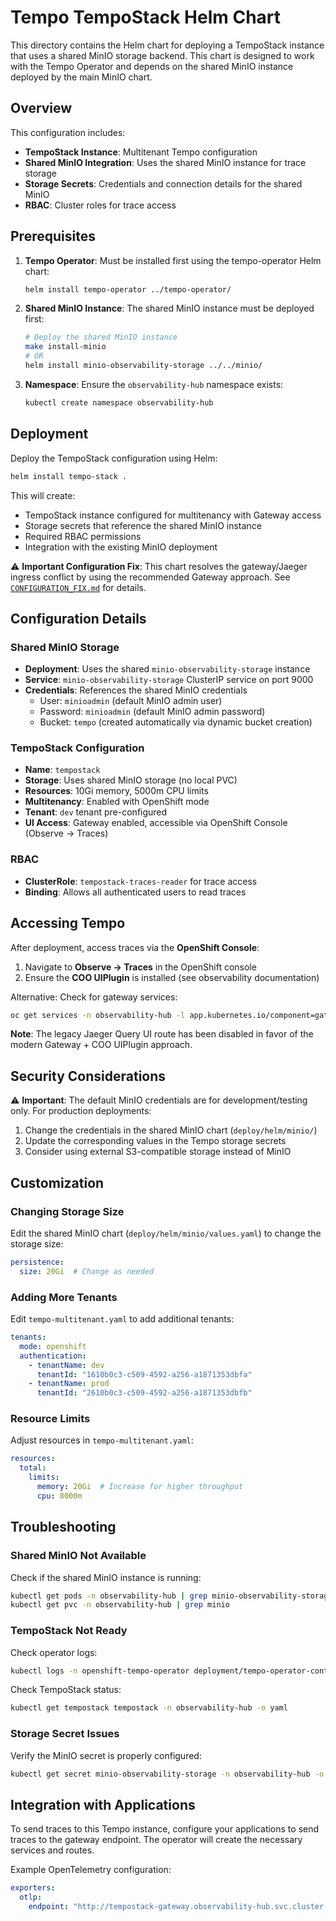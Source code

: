 # Tempo TempoStack Helm Chart

This directory contains the Helm chart for deploying a TempoStack instance that uses a shared MinIO storage backend. This chart is designed to work with the Tempo Operator and depends on the shared MinIO instance deployed by the main MinIO chart.

## Overview

This configuration includes:
- **TempoStack Instance**: Multitenant Tempo configuration
- **Shared MinIO Integration**: Uses the shared MinIO instance for trace storage
- **Storage Secrets**: Credentials and connection details for the shared MinIO
- **RBAC**: Cluster roles for trace access

## Prerequisites

1. **Tempo Operator**: Must be installed first using the tempo-operator Helm chart:
   ```bash
   helm install tempo-operator ../tempo-operator/
   ```

2. **Shared MinIO Instance**: The shared MinIO instance must be deployed first:
   ```bash
   # Deploy the shared MinIO instance
   make install-minio
   # OR
   helm install minio-observability-storage ../../minio/
   ```

3. **Namespace**: Ensure the `observability-hub` namespace exists:
   ```bash
   kubectl create namespace observability-hub
   ```

## Deployment

Deploy the TempoStack configuration using Helm:

```bash
helm install tempo-stack .
```

This will create:
- TempoStack instance configured for multitenancy with Gateway access
- Storage secrets that reference the shared MinIO instance
- Required RBAC permissions
- Integration with the existing MinIO deployment

⚠️ **Important Configuration Fix**: This chart resolves the gateway/Jaeger ingress conflict by using the recommended Gateway approach. See [`CONFIGURATION_FIX.md`](./CONFIGURATION_FIX.md) for details.

## Configuration Details

### Shared MinIO Storage
- **Deployment**: Uses the shared `minio-observability-storage` instance
- **Service**: `minio-observability-storage` ClusterIP service on port 9000
- **Credentials**: References the shared MinIO credentials
  - User: `minioadmin` (default MinIO admin user)
  - Password: `minioadmin` (default MinIO admin password)
  - Bucket: `tempo` (created automatically via dynamic bucket creation)

### TempoStack Configuration
- **Name**: `tempostack`
- **Storage**: Uses shared MinIO storage (no local PVC)
- **Resources**: 10Gi memory, 5000m CPU limits
- **Multitenancy**: Enabled with OpenShift mode
- **Tenant**: `dev` tenant pre-configured
- **UI Access**: Gateway enabled, accessible via OpenShift Console (Observe -> Traces)

### RBAC
- **ClusterRole**: `tempostack-traces-reader` for trace access
- **Binding**: Allows all authenticated users to read traces

## Accessing Tempo

After deployment, access traces via the **OpenShift Console**:

1. Navigate to **Observe -> Traces** in the OpenShift console
2. Ensure the **COO UIPlugin** is installed (see observability documentation)

Alternative: Check for gateway services:
```bash
oc get services -n observability-hub -l app.kubernetes.io/component=gateway
```

**Note**: The legacy Jaeger Query UI route has been disabled in favor of the modern Gateway + COO UIPlugin approach.

## Security Considerations

⚠️ **Important**: The default MinIO credentials are for development/testing only. For production deployments:

1. Change the credentials in the shared MinIO chart (`deploy/helm/minio/`)
2. Update the corresponding values in the Tempo storage secrets
3. Consider using external S3-compatible storage instead of MinIO

## Customization

### Changing Storage Size
Edit the shared MinIO chart (`deploy/helm/minio/values.yaml`) to change the storage size:
```yaml
persistence:
  size: 20Gi  # Change as needed
```

### Adding More Tenants
Edit `tempo-multitenant.yaml` to add additional tenants:
```yaml
tenants:
  mode: openshift
  authentication:
    - tenantName: dev
      tenantId: "1610b0c3-c509-4592-a256-a1871353dbfa"
    - tenantName: prod
      tenantId: "2610b0c3-c509-4592-a256-a1871353dbfb"
```

### Resource Limits
Adjust resources in `tempo-multitenant.yaml`:
```yaml
resources:
  total:
    limits:
      memory: 20Gi  # Increase for higher throughput
      cpu: 8000m
```

## Troubleshooting

### Shared MinIO Not Available
Check if the shared MinIO instance is running:
```bash
kubectl get pods -n observability-hub | grep minio-observability-storage
kubectl get pvc -n observability-hub | grep minio
```

### TempoStack Not Ready
Check operator logs:
```bash
kubectl logs -n openshift-tempo-operator deployment/tempo-operator-controller
```

Check TempoStack status:
```bash
kubectl get tempostack tempostack -n observability-hub -o yaml
```

### Storage Secret Issues
Verify the MinIO secret is properly configured:
```bash
kubectl get secret minio-observability-storage -n observability-hub -o yaml
```

## Integration with Applications

To send traces to this Tempo instance, configure your applications to send traces to the gateway endpoint. The operator will create the necessary services and routes.

Example OpenTelemetry configuration:
```yaml
exporters:
  otlp:
    endpoint: "http://tempostack-gateway.observability-hub.svc.cluster.local:8080"